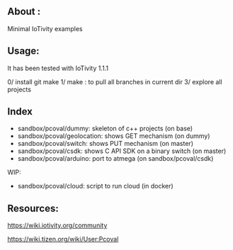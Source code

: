## About : ##

Minimal IoTivity examples


## Usage: ##

It has been tested with IoTivity 1.1.1

0/ install git make
1/ make : to pull all branches in current dir
3/ explore all projects

## Index ##

* sandbox/pcoval/dummy: skeleton of c++ projects (on base)
* sandbox/pcoval/geolocation: shows GET mechanism (on dummy)
* sandbox/pcoval/switch: shows PUT mechanism (on master)
* sandbox/pcoval/csdk: shows C API SDK on a binary switch (on master)
* sandbox/pcoval/arduino: port to atmega (on sandbox/pcoval/csdk)

WIP:

* sandbox/pcoval/cloud: script to run cloud (in docker)



## Resources: ##

https://wiki.iotivity.org/community

https://wiki.tizen.org/wiki/User:Pcoval
